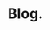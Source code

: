 ---
layout: blog
title: Blog.
image: 'https://media.giphy.com/media/5n067EUZwH8cvtRfGz/giphy.gif'
permalink: /blog/
---